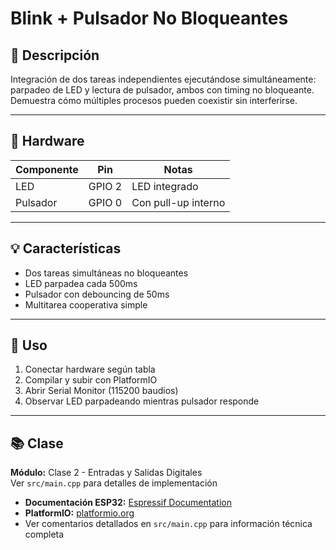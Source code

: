 # Blink + Pulsador No Bloqueantes

## 📖 Descripción

Integración de dos tareas independientes ejecutándose simultáneamente: parpadeo de LED y lectura de pulsador, ambos con timing no bloqueante. Demuestra cómo múltiples procesos pueden coexistir sin interferirse.

---

## 🔧 Hardware

| Componente | Pin | Notas |
|------------|-----|-------|
| LED | GPIO 2 | LED integrado |
| Pulsador | GPIO 0 | Con pull-up interno |

---

## 💡 Características

- Dos tareas simultáneas no bloqueantes
- LED parpadea cada 500ms
- Pulsador con debouncing de 50ms
- Multitarea cooperativa simple

---

## 🚀 Uso

1. Conectar hardware según tabla
2. Compilar y subir con PlatformIO
3. Abrir Serial Monitor (115200 baudios)
4. Observar LED parpadeando mientras pulsador responde

---

## 📚 Clase

**Módulo:** Clase 2 - Entradas y Salidas Digitales  
Ver `src/main.cpp` para detalles de implementación
- **Documentación ESP32:** [Espressif Documentation](https://docs.espressif.com/)
- **PlatformIO:** [platformio.org](https://platformio.org/)
- Ver comentarios detallados en `src/main.cpp` para información técnica completa
